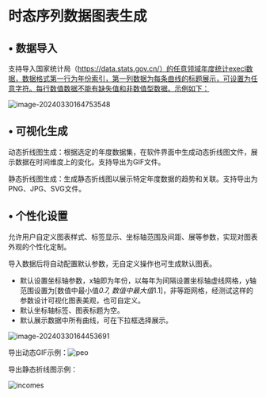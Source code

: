# 时态序列数据图表生成

## •  数据导入

支持导入国家统计局（https://data.stats.gov.cn/）的任意领域年度统计execl数据，数据格式第一行为年份索引，第一列数据为每条曲线的标题展示，可设置为任意字符。每行数值数据不能有缺失值和非数值型数据。示例如下：

![image-20240330164753548](https://qinglan-1324038201.cos.ap-nanjing.myqcloud.com/images/202403301653986.png)



## •   可视化生成

动态折线图生成：根据选定的年度数据集，在软件界面中生成动态折线图文件，展示数据在时间维度上的变化。支持导出为GIF文件。

静态折线图生成：生成静态折线图以展示特定年度数据的趋势和关联。支持导出为PNG、JPG、SVG文件。



## •   个性化设置

允许用户自定义图表样式、标签显示、坐标轴范围及间距、展等参数，实现对图表外观的个性化定制。

导入数据后将自动配置默认参数，无自定义操作也可生成默认图表。

- 默认设置坐标轴参数，x轴即为年份，以每年为间隔设置坐标轴虚线网格，y轴范围设置为[数值中最小值*0.7, 数值中最大值*1.1]，非等距网格，经测试这样的参数设计可视化图表美观，也可自定义。
-  默认坐标轴标签、图表标题为空。
- 默认展示数据中所有曲线，可在下拉框选择展示。

![image-20240330164453691](https://qinglan-1324038201.cos.ap-nanjing.myqcloud.com/images/202403301653987.png)



导出动态GIF示例：![peo](https://qinglan-1324038201.cos.ap-nanjing.myqcloud.com/images/202403301653988.gif)

导出静态折线图示例：

![incomes](https://qinglan-1324038201.cos.ap-nanjing.myqcloud.com/images/202403301653989.png)